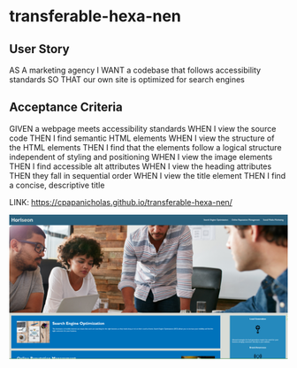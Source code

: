 # transferable-hexa-nen


## User Story
AS A marketing agency
I WANT a codebase that follows accessibility standards
SO THAT our own site is optimized for search engines



## Acceptance Criteria
GIVEN a webpage meets accessibility standards
WHEN I view the source code
THEN I find semantic HTML elements
WHEN I view the structure of the HTML elements
THEN I find that the elements follow a logical structure independent of styling and positioning
WHEN I view the image elements
THEN I find accessible alt attributes
WHEN I view the heading attributes
THEN they fall in sequential order
WHEN I view the title element
THEN I find a concise, descriptive title

LINK: https://cpapanicholas.github.io/transferable-hexa-nen/


![Alt text](image-1.png)
